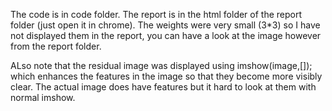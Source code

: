 The code is in code folder.
The report is in the html folder of the report folder (just open it in chrome).
The weights were very small (3*3) so I have not displayed them in the report, you can have a look at the image however from the report folder.

ALso note that the residual image was displayed using imshow(image,[]); which enhances the features in the image so that they become more visibly clear.
The actual image does have features but it hard to look at them with normal imshow. 
